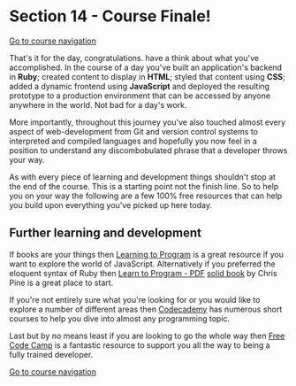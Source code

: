 Section 14 - Course Finale!
==========================
[Go to course navigation](../navigation.md)

That's it for the day, congratulations. have a think about what you've accomplished. In the course of a day you've built an application's backend in **Ruby**; created content to display in **HTML**; styled that content using **CSS**; added a dynamic frontend using **JavaScript** and deployed the resulting prototype to a production environment that can be accessed by anyone anywhere in the world. Not bad for a day's work. 

More importantly, throughout this journey you've also touched almost every aspect of web-development from Git and version control systems to interpreted and compiled languages and hopefully you now feel in a position to understand any discombobulated phrase that a developer throws your way.

As with every piece of learning and development things shouldn't stop at the end of the course. This is a starting point not the finish line. So to help you on your way the following are a few 100% free resources that can help you build upon everything you've picked up here today.

Further learning and development
-------------------------------

If books are your things then [Learning to Program](https://www.amazon.co.uk/Learning-Program-Absolute-Beginners-Guides/dp/0789753391/ref=tmm_pap_swatch_0?_encoding=UTF8&qid=1497804146&sr=8-2) is a great resource if you want to explore the world of JavaScript. Alternatively if you preferred the eloquent syntax of Ruby then [Learn to Program - PDF](https://pine.fm/LearnToProgram/) [solid book](https://www.amazon.co.uk/Learn-Program-Using-Ruby-Facets/dp/1934356360/ref=tmm_pap_swatch_0?_encoding=UTF8&qid=1497804300&sr=8-2) by Chris Pine is a great place to start.

If you're not entirely sure what you're looking for or you would like to explore a number of different areas then [Codecademy](https://www.codecademy.com/learn) has numerous short courses to help you dive into almost any programming topic.

Last but by no means least if you are looking to go the whole way then [Free Code Camp](https://www.freecodecamp.com/) is a fantastic resource to support you all the way to being a fully trained developer.

[Go to course navigation](../navigation.md)
